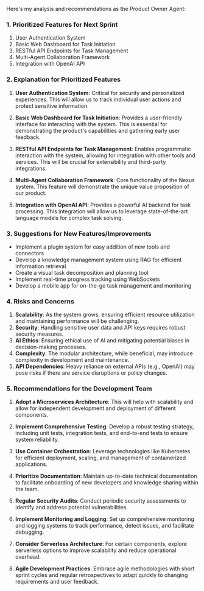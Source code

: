 Here's my analysis and recommendations as the Product Owner Agent:

### 1. Prioritized Features for Next Sprint

1. User Authentication System
2. Basic Web Dashboard for Task Initiation
3. RESTful API Endpoints for Task Management
4. Multi-Agent Collaboration Framework
5. Integration with OpenAI API

### 2. Explanation for Prioritized Features

1. **User Authentication System**: Critical for security and personalized experiences. This will
   allow us to track individual user actions and protect sensitive information.

2. **Basic Web Dashboard for Task Initiation**: Provides a user-friendly interface for interacting
   with the system. This is essential for demonstrating the product's capabilities and gathering
   early user feedback.

3. **RESTful API Endpoints for Task Management**: Enables programmatic interaction with the system,
   allowing for integration with other tools and services. This will be crucial for extensibility
   and third-party integrations.

4. **Multi-Agent Collaboration Framework**: Core functionality of the Nexus system. This feature
   will demonstrate the unique value proposition of our product.

5. **Integration with OpenAI API**: Provides a powerful AI backend for task processing. This
   integration will allow us to leverage state-of-the-art language models for complex task solving.

### 3. Suggestions for New Features/Improvements

-   Implement a plugin system for easy addition of new tools and connectors
-   Develop a knowledge management system using RAG for efficient information retrieval
-   Create a visual task decomposition and planning tool
-   Implement real-time progress tracking using WebSockets
-   Develop a mobile app for on-the-go task management and monitoring

### 4. Risks and Concerns

1. **Scalability**: As the system grows, ensuring efficient resource utilization and maintaining
   performance will be challenging.
2. **Security**: Handling sensitive user data and API keys requires robust security measures.
3. **AI Ethics**: Ensuring ethical use of AI and mitigating potential biases in decision-making
   processes.
4. **Complexity**: The modular architecture, while beneficial, may introduce complexity in
   development and maintenance.
5. **API Dependencies**: Heavy reliance on external APIs (e.g., OpenAI) may pose risks if there are
   service disruptions or policy changes.

### 5. Recommendations for the Development Team

1. **Adopt a Microservices Architecture**: This will help with scalability and allow for independent
   development and deployment of different components.

2. **Implement Comprehensive Testing**: Develop a robust testing strategy, including unit tests,
   integration tests, and end-to-end tests to ensure system reliability.

3. **Use Container Orchestration**: Leverage technologies like Kubernetes for efficient deployment,
   scaling, and management of containerized applications.

4. **Prioritize Documentation**: Maintain up-to-date technical documentation to facilitate
   onboarding of new developers and knowledge sharing within the team.

5. **Regular Security Audits**: Conduct periodic security assessments to identify and address
   potential vulnerabilities.

6. **Implement Monitoring and Logging**: Set up comprehensive monitoring and logging systems to
   track performance, detect issues, and facilitate debugging.

7. **Consider Serverless Architecture**: For certain components, explore serverless options to
   improve scalability and reduce operational overhead.

8. **Agile Development Practices**: Embrace agile methodologies with short sprint cycles and regular
   retrospectives to adapt quickly to changing requirements and user feedback.
